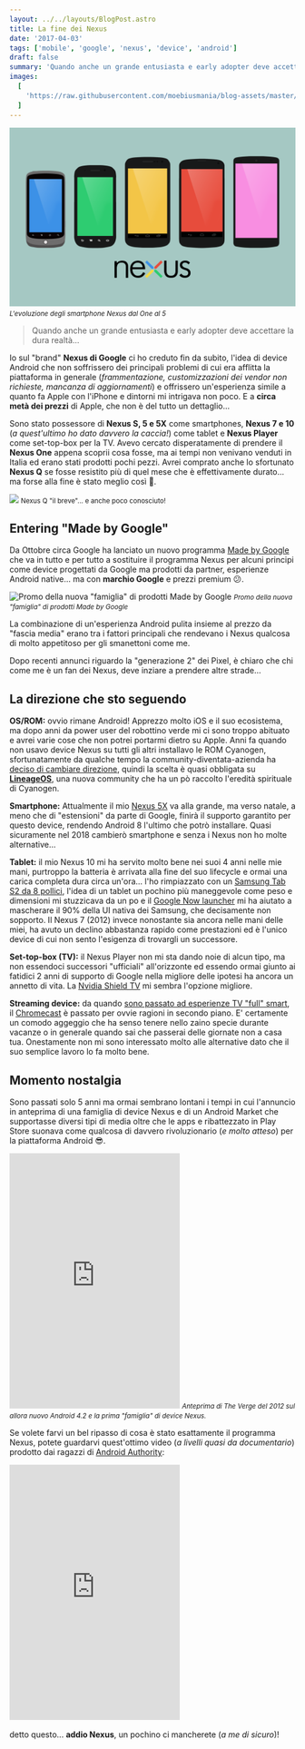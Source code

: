 ```yaml
---
layout: ../../layouts/BlogPost.astro
title: La fine dei Nexus
date: '2017-04-03'
tags: ['mobile', 'google', 'nexus', 'device', 'android']
draft: false
summary: 'Quando anche un grande entusiasta e early adopter deve accettare la dura realtà...'
images:
  [
    'https://raw.githubusercontent.com/moebiusmania/blog-assets/master/images/2017/Google-Nexus-Smartphone-made-by-HTC-to-be-called-Pixel-Smartphone.png',
  ]
---
```


![L'evoluzione degli smartphone Nexus dal One al 5](https://raw.githubusercontent.com/moebiusmania/blog-assets/master/images/2017/Google-Nexus-Smartphone-made-by-HTC-to-be-called-Pixel-Smartphone.png) <small>_L'evoluzione degli smartphone Nexus dal One al 5_</small>

> Quando anche un grande entusiasta e early adopter deve accettare la dura realtà...

Io sul "brand" **Nexus di Google** ci ho creduto fin da subito, l'idea di device Android che non soffrissero dei principali problemi di cui era afflitta la piattaforma in generale (_frammentazione, customizzazioni dei vendor non richieste, mancanza di aggiornamenti_) e offrissero un'esperienza simile a quanto fa Apple con l'iPhone e dintorni mi intrigava non poco. E a **circa metà dei prezzi** di Apple, che non è del tutto un dettaglio...

Sono stato possessore di **Nexus S, 5 e 5X** come smartphones, **Nexus 7 e 10** (_a quest'ultimo ho dato davvero la caccia!_) come tablet e **Nexus Player** come set-top-box per la TV. Avevo cercato disperatamente di prendere il **Nexus One** appena scoprii cosa fosse, ma ai tempi non venivano venduti in Italia ed erano stati prodotti pochi pezzi. Avrei comprato anche lo sfortunato **Nexus Q** se fosse resistito più di quel mese che è effettivamente durato... ma forse alla fine è stato meglio così 🤣.

![](https://puntocellulare.it/notizie/images/31502_01.jpg)
<small>Nexus Q "il breve"... e anche poco conosciuto!</small>

## Entering "Made by Google"

Da Ottobre circa Google ha lanciato un nuovo programma [Made by Google](https://madeby.google.com/) che va in tutto e per tutto a sostituire il programma Nexus per alcuni principi come device progettati da Google ma prodotti da partner, esperienze Android native... ma con **marchio Google** e prezzi premium 😕.

![Promo della nuova "famiglia" di prodotti Made by Google](https://storage.googleapis.com/madebygoog/v1/banners/madebygoogle_logo_banner.jpg) <small>_Promo della nuova "famiglia" di prodotti Made by Google_</small>

La combinazione di un'esperienza Android pulita insieme al prezzo da "fascia media" erano tra i fattori principali che rendevano i Nexus qualcosa di molto appetitoso per gli smanettoni come me.

Dopo recenti annunci riguardo la "generazione 2" dei Pixel, è chiaro che chi come me è un fan dei Nexus, deve inziare a prendere altre strade...

## La direzione che sto seguendo

**OS/ROM:** ovvio rimane Android! Apprezzo molto iOS e il suo ecosistema, ma dopo anni da power user del robottino verde mi ci sono troppo abituato e avrei varie cose che non potrei portarmi dietro su Apple. Anni fa quando non usavo device Nexus su tutti gli altri installavo le ROM Cyanogen, sfortunatamente da qualche tempo la community-diventata-azienda ha [deciso di cambiare direzione](http://www.lastampa.it/2016/12/29/tecnologia/news/addio-a-cyanogen-landroid-alternativo-che-voleva-battere-google-Z53gfeDOWNORUX5YJngw4O/pagina.html), quindi la scelta è quasi obbligata su [**LineageOS**](http://lineageos.org/), una nuova community che ha un pò raccolto l'eredità spirituale di Cyanogen.

**Smartphone:** Attualmente il mio [Nexus 5X](http://lg.hdblog.it/schede-tecniche/lg-nexus-5x_i2961/) va alla grande, ma verso natale, a meno che di "estensioni" da parte di Google, finirà il supporto garantito per questo device, rendendo Android 8 l'ultimo che potrò installare. Quasi sicuramente nel 2018 cambierò smartphone e senza i Nexus non ho molte alternative...

**Tablet:** il mio Nexus 10 mi ha servito molto bene nei suoi 4 anni nelle mie mani, purtroppo la batteria è arrivata alla fine del suo lifecycle e ormai una carica completa dura circa un'ora... l'ho rimpiazzato con un [Samsung Tab S2 da 8 pollici](http://samsung.hdblog.it/schede-tecniche/samsung-galaxy-tab-s2-8-0_i2908/), l'idea di un tablet un pochino più maneggevole come peso e dimensioni mi stuzzicava da un po e il [Google Now launcher](https://play.google.com/store/apps/details?id=com.google.android.launcher&hl=it) mi ha aiutato a mascherare il 90% della UI nativa dei Samsung, che decisamente non sopporto. Il Nexus 7 (2012) invece nonostante sia ancora nelle mani delle miei, ha avuto un declino abbastanza rapido come prestazioni ed è l'unico device di cui non sento l'esigenza di trovargli un successore.

**Set-top-box (TV):** il Nexus Player non mi sta dando noie di alcun tipo, ma non essendoci successori "ufficiali" all'orizzonte ed essendo ormai giunto ai fatidici 2 anni di supporto di Google nella migliore delle ipotesi ha ancora un annetto di vita. La [Nvidia Shield TV](https://www.nvidia.com/it-it/shield/shield-tv/) mi sembra l'opzione migliore.

**Streaming device:** da quando [sono passato ad esperienze TV "full" smart](https://salvatorelaisa.blog/post/dvd-soprammobili/), il [Chromecast](https://salvatorelaisa.blog/post/sperimentando-il-chromecast/) è passato per ovvie ragioni in secondo piano. E' certamente un comodo aggeggio che ha senso tenere nello zaino specie durante vacanze o in generale quando sai che passerai delle giornate non a casa tua. Onestamente non mi sono interessato molto alle alternative dato che il suo semplice lavoro lo fa molto bene.

## Momento nostalgia

Sono passati solo 5 anni ma ormai sembrano lontani i tempi in cui l'annuncio in anteprima di una famiglia di device Nexus e di un Android Market che supportasse diversi tipi di media oltre che le apps e ribattezzato in Play Store suonava come qualcosa di davvero rivoluzionario (_e molto atteso_) per la piattaforma Android 😎.

<iframe className="w-full" height="450" src="https://www.youtube.com/embed/66-4uMQqerA" frameBorder="0" allowFullScreen></iframe> <small><i>Anteprima di The Verge del 2012 sul allora nuovo Android 4.2 e la prima "famiglia" di device Nexus.</i></small>

Se volete farvi un bel ripasso di cosa è stato esattamente il programma Nexus, potete guardarvi quest'ottimo video (_a livelli quasi da documentario_) prodotto dai ragazzi di [Android Authority](http://www.androidauthority.com/):

<iframe className="w-full" height="450" src="https://www.youtube.com/embed/8h_TOz1kSXU" frameBorder="0" allowFullScreen></iframe>

detto questo... **addio Nexus**, un pochino ci mancherete (_a me di sicuro_)!
